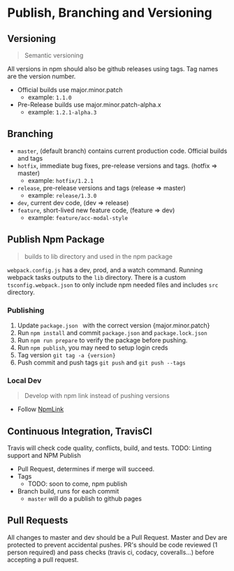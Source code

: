 # Publish, Branching and Versioning

## Versioning
> Semantic versioning 

All versions in npm should also be github releases using tags. Tag names are the version number.
- Official builds use major.minor.patch
   - example: `1.1.0`
- Pre-Release builds use major.minor.patch-alpha.x
   - example: `1.2.1-alpha.3`

## Branching

- `master`, (default branch) contains current production code. Official builds and tags
- `hotfix`, immediate bug fixes, pre-release versions and tags. (hotfix => master)
   - example: `hotfix/1.2.1`
- `release`, pre-release versions and tags (release => master)
   - example: `release/1.3.0`
- `dev`, current dev code, (dev => release)
- `feature`, short-lived new feature code, (feature => dev)
   - example: `feature/acc-modal-style`

## Publish Npm Package
> builds to lib directory and used in the npm package

`webpack.config.js` has a dev, prod, and a watch command. Running webpack tasks outputs to the `lib` directory. There is a custom `tsconfig.webpack.json` to only include npm needed files and includes `src` directory.

### Publishing

1. Update `package.json ` with the correct version {major.minor.patch}
2. Run `npm install` and commit `package.json` and `package.lock.json`
3. Run `npm run prepare` to verify the package before pushing.
4. Run `npm publish`, you may need to setup login creds
5. Tag version `git tag -a {version}`
6. Push commit and push tags `git push` and `git push --tags`

### Local Dev
> Develop with npm link instead of pushing versions

- Follow [NpmLink](dev/NpmLink)

## Continuous Integration, TravisCI

Travis will check code quality, conflicts, build, and tests. TODO: Linting support and NPM Publish

- Pull Request, determines if merge will succeed. 
- Tags
   - TODO: soon to come, npm publish
- Branch build, runs for each commit
   - `master` will do a publish to github pages

## Pull Requests

All changes to master and dev should be a Pull Request. Master and Dev are protected to prevent accidental pushes. PR's should be code reviewed (1 person required) and pass checks (travis ci, codacy, coveralls...) before accepting a pull request.
